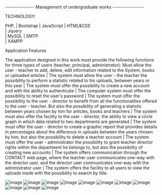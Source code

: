--------------- Management of undergraduate works  ----------------

TECHNOLOGY:

   PHP, 
  | Bootstrap
  | JavaScript 
 | HTML&CSS  
 | Jquery  
 | MySQL 
 | SMTP  
 | XAMPP 

Application Features

 The application designed in this work must provide the following functions for three types of users (teacher, principal, administrator): 
 Must allow the user - teacher to add, delete, edit information related to the System, books or uploaded articles 
| The system must allow the user - the teacher the possibility to perform a statistic related to his uploads, between years or this year 
| The system must offer the possibility to create a new account and with the ability to authenticate 
| The computer system must offer the possibility to reset the user's password 
| The system must offer the possibility to the user - director to benefit from all the functionalities offered to the user - teacher. But also the possibility of generating a statistic between years chosen by him for articles, books and teachers 
| The system must also offer the facility to the user - director, the ability to view a circle graph in which data related to two departments are generated 
| The system must offer the user - director to create a graphic report that provides details in percentages about the difference in uploads between the years chosen by him, but also the possibility to delete a teacher account 
| The system must offer the user - administrator the possibility to grant teacher director rights within the department he belongs to, but also the possibility of creating new accounts 
| The system offers communication through the CONTACT web page, where the teacher user communicates one-way with the director user, and the director user communicates one-way with the administrator user
| The system offers the facility to all users to view the uploads made with the possibility to search by title.

![image](https://github.com/Dumitru02/Managing-undergraduate-theses-at-the-university-level/assets/50013943/a16ce0b1-a4d9-48d8-84df-396db64447c3)
![image](https://github.com/Dumitru02/Managing-undergraduate-theses-at-the-university-level/assets/50013943/7c916ead-87a0-4fef-9f31-fcaa16428709)
![image](https://github.com/Dumitru02/Managing-undergraduate-theses-at-the-university-level/assets/50013943/f2b1447b-967f-4d4b-a860-45a0e0f96041)
![image](https://github.com/Dumitru02/Managing-undergraduate-theses-at-the-university-level/assets/50013943/2b6df918-6e9c-4b4c-a79f-c99de620512e)
![image](https://github.com/Dumitru02/Managing-undergraduate-theses-at-the-university-level/assets/50013943/9ab29251-735c-4a2b-8ff4-91c93b5965d5)
![image](https://github.com/Dumitru02/Managing-undergraduate-theses-at-the-university-level/assets/50013943/c62f7312-2921-4a18-ab56-08030357dd52)
![image](https://github.com/Dumitru02/Managing-undergraduate-theses-at-the-university-level/assets/50013943/fad17cd7-50e3-4bf4-a2fd-faedd1bf41ad)
![image](https://github.com/Dumitru02/Managing-undergraduate-theses-at-the-university-level/assets/50013943/bca1a510-a650-4b4d-9b90-1131d28772a7)
![image](https://github.com/Dumitru02/Managing-undergraduate-theses-at-the-university-level/assets/50013943/2b9d334d-2d5a-404c-866b-9954737fb59b)
![image](https://github.com/Dumitru02/Managing-undergraduate-theses-at-the-university-level/assets/50013943/f9965287-67c5-4d0e-afde-ed9574538154)
![image](https://github.com/Dumitru02/Managing-undergraduate-theses-at-the-university-level/assets/50013943/136a3cc4-7b79-4170-a219-26f566e686f4)











